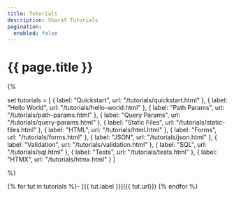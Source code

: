 ```yaml
---
title: Tutorials
description: Sharaf Tutorials
pagination:
  enabled: false
---
```


# {{ page.title }}

{%

set tutorials = [
    { label: "Quickstart", url: "/tutorials/quickstart.html" },
    { label: "Hello World", url: "/tutorials/hello-world.html" },
    { label: "Path Params", url: "/tutorials/path-params.html" },
    { label: "Query Params", url: "/tutorials/query-params.html" },
    { label: "Static Files", url: "/tutorials/static-files.html" },
    { label: "HTML", url: "/tutorials/html.html" },
    { label: "Forms", url: "/tutorials/forms.html" },
    { label: "JSON", url: "/tutorials/json.html" },
    { label: "Validation", url: "/tutorials/validation.html" },
    { label: "SQL", url: "/tutorials/sql.html" },
    { label: "Tests", url: "/tutorials/tests.html" },
    { label: "HTMX", url: "/tutorials/htmx.html" }
]

%}

{% for tut in tutorials %}- [{{ tut.label }}]({{ tut.url}})
{% endfor %}






